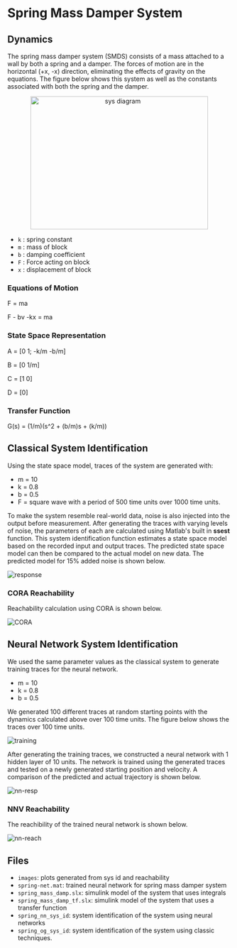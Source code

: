 # Spring Mass Damper System

## Dynamics
The spring mass damper system (SMDS) consists of a mass attached to a wall by both a spring and a damper. The forces of motion are in the horizontal (+x, -x) direction, eliminating the effects of gravity on the equations. The figure below shows this system as well as the constants associated with both the spring and the damper.

<p align="center">
<img src="./images/Mass-Spring-Damper.png" alt="sys diagram" width="400" height="300">
<p>

- `k` : spring constant
- `m` : mass of block
- `b` : damping coefficient
- `F` : Force acting on block
- `x` : displacement of block

### Equations of Motion
F = ma

F - bv -kx = ma
  
### State Space Representation
A = [0 1; -k/m -b/m]

B = [0 1/m]

C = [1 0]

D = [0]

### Transfer Function
G(s) = (1/m)(s^2 + (b/m)s + (k/m))

## Classical System Identification
Using the state space model, traces of the system are generated with:
- m = 10
- k = 0.8
- b = 0.5  
- F = square wave with a period of 500 time units over 1000 time units.

To make the system resemble real-world data, noise is also injected into the output before measurement. After generating the traces with varying levels of noise, the parameters of each are calculated using Matlab's built in **ssest** function. This system identification function estimates a state space model based on the recorded input and output traces. The predicted state space model can then be compared to the actual model on new data. The predicted model for 15% added noise is shown below.

![response](./images/ss_est_15_noise.png)

### CORA Reachability
Reachability calculation using CORA is shown below.

![CORA](./images/Sim_Reach_cora.png)

## Neural Network System Identification
We used the same parameter values as the classical system to generate training traces for the neural network. 
- m = 10
- k = 0.8
- b = 0.5

We generated 100 different traces at random starting points with the dynamics calculated above over 100 time units. The figure below shows the traces over 100 time units.

![training](./images/NN/training_data-t.png)

After generating the training traces, we constructed a neural network with 1 hidden layer of 10 units. The network is trained using the generated traces and tested on a newly generated starting position and velocity. A comparison of the predicted and actual trajectory is shown below.

![nn-resp](./images/NN/sim-t.png)

### NNV Reachability
 The reachibility of the trained neural network is shown below.
 
 ![nn-reach](./images/NN/nn-reach.png)
 
## Files
- `images`: plots generated from sys id and reachability
- `spring-net.mat`: trained neural network for spring mass damper system
- `spring_mass_damp.slx`: simulink model of the system that uses integrals
- `spring_mass_damp_tf.slx`: simulink model of the system that uses a transfer function
- `spring_nn_sys_id`: system identification of the system using neural networks
- `spring_og_sys_id`: system identification of the system using classic techniques.
